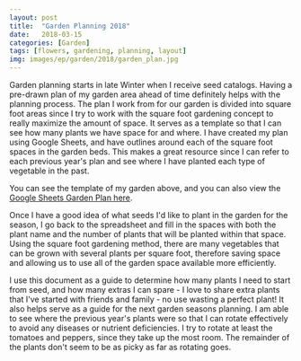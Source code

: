 ```yaml
---
layout: post
title:  "Garden Planning 2018"
date:   2018-03-15
categories: [Garden]
tags: [flowers, gardening, planning, layout]
img: images/ep/garden/2018/garden_plan.jpg
---
```


Garden planning starts in late Winter when I receive seed catalogs. Having a pre-drawn plan of my garden area ahead of time definitely helps with the planning process. The plan I work from for our garden is divided into square foot areas since I try to work with the square foot gardening concept to really maximize the amount of space.<!--more--> It serves as a template so that I can see how many plants we have space for and where. I have created my plan using Google Sheets, and have outlines around each of the square foot spaces in the garden beds. This makes a great resource since I can refer to each previous year's plan and see where I have planted each type of vegetable in the past. 

You can see the template of my garden above, and you can also view the <a href="https://docs.google.com/spreadsheets/d/1uhw70kMVIx1GbZyT05hAV7kBCJ-dZ-dz0e9ENTlnlYY/edit?usp=sharing" target="_blank" rel="noopener">Google Sheets Garden Plan here</a>.

Once I have a good idea of what seeds I'd like to plant in the garden for the season, I go back to the spreadsheet and fill in the spaces with both the plant name and the number of plants that will be planted within that space. Using the square foot gardening method, there are many vegetables that can be grown with several plants per square foot, therefore saving space and allowing us to use all of the garden space available more efficiently.

I use this document as a guide to determine how many plants I need to start from seed, and how many extras I can spare - I love to share extra plants that I've started with friends and family - no use wasting a perfect plant! It also helps serve as a guide for the next garden seasons planning. I am able to see where the previous year's plants were so that I can rotate effectively to avoid any diseases or nutrient deficiencies. I try to rotate at least the tomatoes and peppers, since they take up the most room. The remainder of the plants don't seem to be as picky as far as rotating goes. 